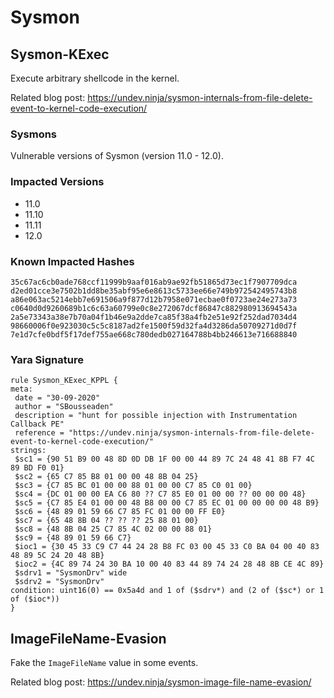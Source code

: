 # Sysmon

## Sysmon-KExec

Execute arbitrary shellcode in the kernel.

Related blog post: https://undev.ninja/sysmon-internals-from-file-delete-event-to-kernel-code-execution/

### Sysmons

Vulnerable versions of Sysmon (version 11.0 - 12.0).

### Impacted Versions

* 11.0
* 11.10
* 11.11
* 12.0

### Known Impacted Hashes

```
35c67ac6cb0ade768ccf11999b9aaf016ab9ae92fb51865d73ec1f7907709dca
d2ed01cce3e7502b1dd8be35abf95e6e8613c5733ee66e749b972542495743b8
a86e063ac5214ebb7e691506a9f877d12b7958e071ecbae0f0723ae24e273a73
c0640d0d9260689b1c6c63a60799e0c8e272067dcf86847c882980913694543a
2a5e73343a38e7b70a04f1b46e9a2dde7ca85f38a4fb2e51e92f252dad7034d4
98660006f0e923030c5c5c8187ad2fe1500f59d32fa4d3286da50709271d0d7f
7e1d7cfe0bdf5f17def755ae668c780dedb027164788b4bb246613e716688840
```

### Yara Signature

```
rule Sysmon_KExec_KPPL {
meta:
 date = "30-09-2020"
 author = "SBousseaden"
 description = "hunt for possible injection with Instrumentation Callback PE"
 reference = "https://undev.ninja/sysmon-internals-from-file-delete-event-to-kernel-code-execution/"
strings:
 $sc1 = {90 51 B9 00 48 8D 0D DB 1F 00 00 44 89 7C 24 48 41 8B F7 4C 89 BD F0 01} 
 $sc2 = {65 C7 85 B8 01 00 00 48 8B 04 25} 
 $sc3 = {C7 85 BC 01 00 00 88 01 00 00 C7 85 C0 01 00}
 $sc4 = {DC 01 00 00 EA C6 80 ?? C7 85 E0 01 00 00 ?? 00 00 00 48}
 $sc5 = {C7 85 E4 01 00 00 48 B8 00 00 C7 85 EC 01 00 00 00 00 48 B9} 
 $sc6 = {48 89 01 59 66 C7 85 FC 01 00 00 FF E0}
 $sc7 = {65 48 8B 04 ?? ?? ?? 25 88 01 00}
 $sc8 = {48 8B 04 25 C7 85 4C 02 00 00 88 01}
 $sc9 = {48 89 01 59 66 C7}
 $ioc1 = {30 45 33 C9 C7 44 24 28 B8 FC 03 00 45 33 C0 BA 04 00 40 83 48 89 5C 24 20 48 8B}
 $ioc2 = {4C 89 74 24 30 BA 10 00 40 83 44 89 74 24 28 48 8B CE 4C 89}
 $sdrv1 = "SysmonDrv" wide
 $sdrv2 = "SysmonDrv"
condition: uint16(0) == 0x5a4d and 1 of ($sdrv*) and (2 of ($sc*) or 1 of ($ioc*))
}
```

## ImageFileName-Evasion

Fake the `ImageFileName` value in some events.

Related blog post: https://undev.ninja/sysmon-image-file-name-evasion/
